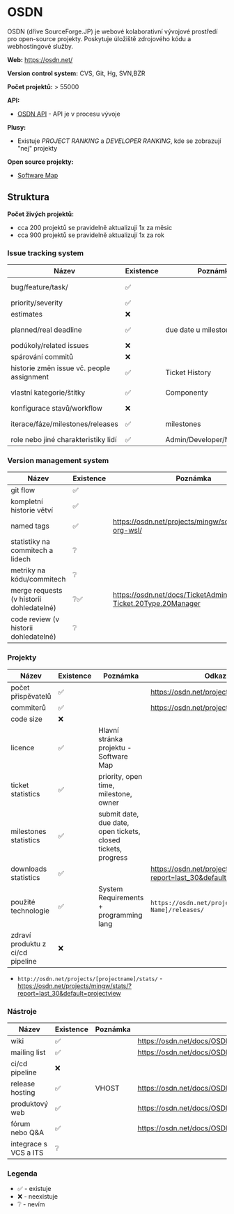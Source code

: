 OSDN
====

OSDN (dříve SourceForge.JP) je webové kolaborativní vývojové prostředí pro open-source projekty. Poskytuje úložiště zdrojového kódu a webhostingové služby.

**Web:** https://osdn.net/ 

**Version control system:** CVS, Git, Hg, SVN,BZR

**Počet projektů:** > 55000 

**API:**

* [OSDN API](https://osdn.net/projects/osdn-codes/wiki/APIGuide) - API je v procesu vývoje

**Plusy:** 

* Existuje _PROJECT RANKING_ a _DEVELOPER RANKING_, kde se zobrazují "nej" projekty 

**Open source projekty:**

* [Software Map](https://osdn.net/softwaremap/trove_list.php)

## Struktura

**Počet živých projektů:** 

* cca 200 projektů se pravidelně aktualizují 1x za měsic
* cca 900 projektů se pravidelně aktualizují 1x za rok

### Issue tracking system

|Název|Existence|Poznámka|Odkaz|
|---|---|---|---|
|bug/feature/task/|✅||https://osdn.net/docs/TicketAdmin#h2-Ticket.20Type.20Manager |
|priority/severity|✅||https://osdn.net/projects/mingw/ticket/ |
|estimates|❌||
|planned/real deadline| ✅|due date u milestonů|https://osdn.net/docs/TicketAdmin#h2-Milestone.20Management |
|podúkoly/related issues|❌||
|spárování commitů|❌||
|historie změn issue vč. people assignment|✅|Ticket History|
|vlastní kategorie/štítky|✅|Componenty|https://osdn.net/docs/TicketAdmin#h2-Component.20Manager |
|konfigurace stavů/workflow|❌|||
|iterace/fáze/milestones/releases|✅|milestones|https://osdn.net/docs/TicketAdmin#h2-Milestone.20Management |
|role nebo jiné charakteristiky lidí|✅|Admin/Developer/Moderator/..|https://osdn.net/docs/Manage_Developers |

### Version management system

|Název|Existence|Poznámka|
|---|---|---|
|git flow|✅||
|kompletní historie větví|✅||
|named tags|✅|https://osdn.net/projects/mingw/scm/git/mingw-org-wsl/|
|statistiky na commitech a lidech|❔||
|metriky na kódu/commitech|❔||
|merge requests (v historii dohledatelné)|❔✅|https://osdn.net/docs/TicketAdmin#h2-Ticket.20Type.20Manager|
|code review (v historii dohledatelné)|❔||


### Projekty

|Název|Existence|Poznámka|Odkaz|
|---|---|---|---|
|počet přispěvatelů|✅||https://osdn.net/projects/mingw/devel/|
|commiterů|✅||https://osdn.net/projects/mingw/devel/|
|code size|❌||
|licence|✅|Hlavní stránka projektu - Software Map|
|ticket statistics|✅|priority, open time, milestone, owner|
|milestones statistics|✅|submit date, due date, open tickets, closed tickets, progress|
|downloads statistics|✅||https://osdn.net/projects/mingw/stats/?report=last_30&default=projectview |
|použité technologie|✅|System Requirements + programming lang|`https://osdn.net/projects/[Project Name]/releases/`|
|zdraví produktu z ci/cd pipeline|❌||

* `http://osdn.net/projects/[projectname]/stats/` - https://osdn.net/projects/mingw/stats/?report=last_30&default=projectview

### Nástroje

|Název|Existence|Poznámka|Odkaz|
|---|---|---|---|
|wiki|✅||https://osdn.net/docs/OSDN_Serviceshttps://osdn.net/docs/OSDN_Services|
|mailing list|✅||https://osdn.net/docs/OSDN_Services|
|ci/cd pipeline|❌||
|release hosting|✅|VHOST|https://osdn.net/docs/OSDN_Services|
|produktový web|✅||https://osdn.net/docs/OSDN_Services|
|fórum nebo Q&A|✅||https://osdn.net/docs/OSDN_Services|
|integrace s VCS a ITS|❔||

### Legenda

* ✅ - existuje
* ❌ - neexistuje
* ❔ - nevím